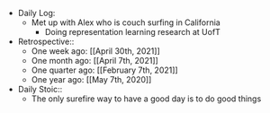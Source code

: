 - Daily Log:
    - Met up with Alex who is couch surfing in California
        - Doing representation learning research at UofT
- Retrospective::
    - One week ago: [[April 30th, 2021]]
    - One month ago: [[April 7th, 2021]]
    - One quarter ago: [[February 7th, 2021]]
    - One year ago: [[May 7th, 2020]]
- Daily Stoic::
    - The only surefire way to have a good day is to do good things
